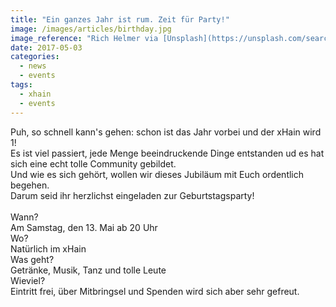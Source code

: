```yaml
---
title: "Ein ganzes Jahr ist rum. Zeit für Party!"
image: /images/articles/birthday.jpg
image_reference: "Rich Helmer via [Unsplash](https://unsplash.com/search/birthday?photo=8gNG1eorhpM) ([CC0](https://creativecommons.org/publicdomain/zero/1.0/deed.de))"
date: 2017-05-03
categories:
  - news
  - events
tags:
  - xhain
  - events
---
```


Puh, so schnell kann's gehen: schon ist das Jahr vorbei und der xHain wird 1!<br>
Es ist viel passiert, jede Menge beeindruckende Dinge entstanden ud es hat sich eine echt tolle Community gebildet.<br> Und wie es sich gehört, wollen wir dieses Jubiläum mit Euch ordentlich begehen.<br>
Darum seid ihr herzlichst eingeladen zur Geburtstagsparty!<br><br>
Wann?<br>Am Samstag, den 13. Mai ab 20 Uhr<br>
Wo?<br>Natürlich im xHain<br>
Was geht?<br>Getränke, Musik, Tanz und tolle Leute<br>
Wieviel?<br>Eintritt frei, über Mitbringsel und Spenden wird sich aber sehr gefreut.<br>
